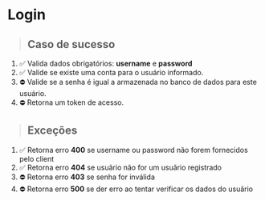 # Login

> ## Caso de sucesso

1. ✅ Valida dados obrigatórios: **username** e **password**
2. ✅ Valide se existe uma conta para o usuário informado.
3. ⛔️ Valide se a senha é igual a armazenada no banco de dados para este usuário.
4. ⛔️ Retorna um token de acesso.

> ## Exceções

1. ✅ Retorna erro **400** se username ou password não forem fornecidos pelo client
2. ✅ Retorna erro **404** se usuãrio não for um usuãrio registrado
3. ⛔️ Retorna erro **403** se senha for inválida
4. ⛔️ Retorna erro **500** se der erro ao tentar verificar os dados do usuãrio
